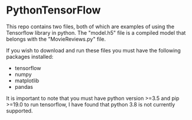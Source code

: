 # PythonTensorFlow

This repo contains two files, both of which are examples of using the Tensorflow library in python.
The "model.h5" file is a compiled model that belongs with the "MovieReviews.py" file.

If you wish to download and run these files you must have the following packages installed:

- tensorflow
- numpy
- matplotlib
- pandas

It is important to note that you must have python version >=3.5 and pip >=19.0 to run tensorflow, I have found that python
3.8 is not currently supported.
